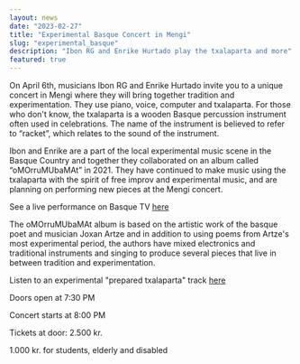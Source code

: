 ```yaml
---
layout: news
date: "2023-02-27"
title: "Experimental Basque Concert in Mengi"
slug: "experimental_basque"
description: "Ibon RG and Enrike Hurtado play the txalaparta and more"
featured: true
---
```


<script> import CaptionedImage from "../../components/Images/CaptionedImage.svelte" </script>

<CaptionedImage
  src="news/txalamengi.jpg"
  alt="A yellow typical Mengi poster with a picture of two men in front of their instruments, one in front of a piano and the other one in front of a txalaparta, wooden planks."
  caption="Ibon RG and Enrike Hurtado will play at Mengi"/>

On April 6th, musicians Ibon RG and Enrike Hurtado invite you to a unique concert in Mengi where they will bring together tradition and experimentation. They use piano, voice, computer and txalaparta. For those who don't know, the txalaparta is a wooden Basque percussion instrument often used in celebrations. The name of the instrument is believed to refer to “racket”, which relates to the sound of the instrument.

Ibon and Enrike are a part of the local experimental music scene in the Basque Country and together they collaborated on an album called “oMOrruMUbaMAt” in 2021. They have continued to make music using the txalaparta with the spirit of free improv and experimental music, and are planning on performing new pieces at the Mengi concert.

See a live performance on Basque TV <a href="https://www.eitb.eus/eu/telebista/programak/eitb-kultura/bideoak/osoa/8758212/bideoa-ibon-rgren-eta-enrike-hurtadoren-musika/?fbclid=IwAR22JRpp13_wa_hQAUSPa_8YkXObswVbGvjuW6eo7JfVi2RdK0gt_Q-afRQ">here</a> 

The oMOrruMUbaMAt album is based on the artistic work of the basque poet and musician Joxan Artze and in addition to using poems from Artze's most experimental period, the authors have mixed electronics and traditional instruments and singing to produce several pieces that live in between tradition and experimentation.

Listen to an experimental "prepared txalaparta" track <a href="https://repetidor-shop.bandcamp.com/track/miran?fbclid=IwAR22JRpp13_wa_hQAUSPa_8YkXObswVbGvjuW6eo7JfVi2RdK0gt_Q-afRQ">here</a> 

Doors open at 7:30 PM

Concert starts at 8:00 PM

Tickets at door: 2.500 kr.

1.000 kr. for students, elderly and disabled